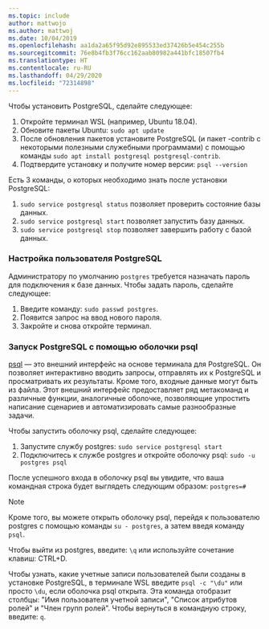 ```yaml
---
ms.topic: include
author: mattwojo
ms.author: mattwoj
ms.date: 10/04/2019
ms.openlocfilehash: aa1da2a65f95d92e895533ed37426b5e454c255b
ms.sourcegitcommit: 76e8b4fb3f76cc162aab80982a441bfc18507fb4
ms.translationtype: HT
ms.contentlocale: ru-RU
ms.lasthandoff: 04/29/2020
ms.locfileid: "72314898"
---
```

Чтобы установить PostgreSQL, сделайте следующее:

1. Откройте терминал WSL (например, Ubuntu 18.04).
2. Обновите пакеты Ubuntu: `sudo apt update`
3. После обновления пакетов установите PostgreSQL (и пакет -contrib с некоторыми полезными служебными программами) с помощью команды `sudo apt install postgresql postgresql-contrib`.
4. Подтвердите установку и получите номер версии: `psql --version`

Есть 3 команды, о которых необходимо знать после установки PostgreSQL:

1. `sudo service postgresql status` позволяет проверить состояние базы данных.
2. `sudo service postgresql start` позволяет запустить базу данных.
3. `sudo service postgresql stop` позволяет завершить работу с базой данных.

### <a name="postgresql-user-setup"></a>Настройка пользователя PostgreSQL

Администратору по умолчанию `postgres` требуется назначать пароль для подключения к базе данных. Чтобы задать пароль, сделайте следующее:

1. Введите команду: `sudo passwd postgres`.
2. Появится запрос на ввод нового пароля.
3. Закройте и снова откройте терминал.

### <a name="run-postgresql-with-psql-shell"></a>Запуск PostgreSQL с помощью оболочки psql

[psql](https://www.postgresql.org/docs/10/app-psql.html) — это внешний интерфейс на основе терминала для PostgreSQL. Он позволяет интерактивно вводить запросы, отправлять их к PostgreSQL и просматривать их результаты. Кроме того, входные данные могут быть из файла. Этот внешний интерфейс предоставляет ряд метакоманд и различные функции, аналогичные оболочке, позволяющие упростить написание сценариев и автоматизировать самые разнообразные задачи.

Чтобы запустить оболочку psql, сделайте следующее:

1. Запустите службу postgres: `sudo service postgresql start`
2. Подключитесь к службе postgres и откройте оболочку psql: `sudo -u postgres psql`

После успешного входа в оболочку psql вы увидите, что ваша командная строка будет выглядеть следующим образом: `postgres=#`

> [!NOTE]
> Кроме того, вы можете открыть оболочку psql, перейдя к пользователю postgres с помощью команды `su - postgres`, а затем введя команду `psql`.

Чтобы выйти из postgres, введите: `\q` или используйте сочетание клавиш: CTRL+D.

Чтобы узнать, какие учетные записи пользователей были созданы в установке PostgreSQL, в терминале WSL введите `psql -c "\du"` или просто `\du`, если оболочка psql открыта. Эта команда отобразит столбцы: "Имя пользователя учетной записи", "Список атрибутов ролей" и "Член групп ролей". Чтобы вернуться в командную строку, введите: `q`.
